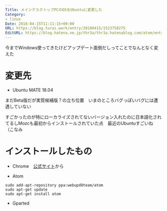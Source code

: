 ```yaml
---
Title: メインデスクトップPCのOSをUbuntuに変更した
Category:
- linux
Date: 2018-04-15T11:11:15+09:00
URL: https://blog.turai.work/entry/20180415/1523758275
EditURL: https://blog.hatena.ne.jp/thr3a/thr3a.hatenablog.com/atom/entry/17391345971635242152
---
```


今までWindows使ってきたけどアップデート面倒だしってことでなんとなく変えた

# 変更先

- Ubuntu MATE 18.04

まだBeta版だが実質候補版？の立ち位置　いまのところバグっぽいバグには遭遇していない

すごかったのが特にローカライズされてないバージョン入れたのに日本語化されてるしMozcも最初からインストールされていた点　最近のUbuntuすごいね（こなみ

# インストールしたもの

- Chrome　[公式サイト](https://www.google.co.jp/chrome/index.html)から

- Atom

```
sudo add-apt-repository ppa:webupd8team/atom
sudo apt-get update
sudo apt-get install atom
```

- Gparted

